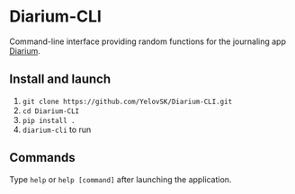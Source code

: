 # Diarium-CLI
Command-line interface providing random functions for the journaling app [Diarium](https://timopartl.com/).


## Install and launch
1. `git clone https://github.com/YelovSK/Diarium-CLI.git`
2. `cd Diarium-CLI`
3. `pip install .`
4. `diarium-cli` to run

## Commands
Type `help` or `help [command]` after launching the application.
